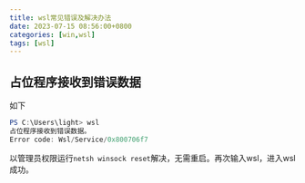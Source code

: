 ```yaml
---
title: wsl常见错误及解决办法
date: 2023-07-15 08:56:00+0800
categories: [win,wsl]
tags: [wsl]     
---
```


## 占位程序接收到错误数据

如下

```powershell
PS C:\Users\light> wsl
占位程序接收到错误数据。
Error code: Wsl/Service/0x800706f7
```

以管理员权限运行`netsh winsock reset`解决，无需重启。再次输入wsl，进入wsl成功。